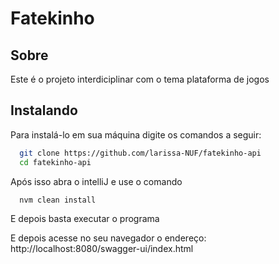# Fatekinho
## Sobre
Este é o projeto interdiciplinar com o tema plataforma de jogos

## Instalando
Para instalá-lo em sua máquina digite os comandos a seguir:

``` bash
  git clone https://github.com/larissa-NUF/fatekinho-api
  cd fatekinho-api
```
Após isso abra o intelliJ e use o comando
``` bash
  nvm clean install
```
E depois basta executar o programa 

E depois acesse no seu navegador o endereço: http://localhost:8080/swagger-ui/index.html
